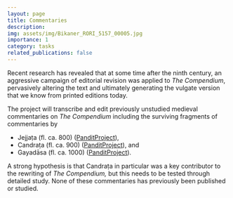 ```yaml
---
layout: page
title: Commentaries
description:
img: assets/img/Bikaner_RORI_5157_00005.jpg
importance: 1
category: tasks
related_publications: false
---
```


Recent research has revealed that at some time after the ninth
century, an aggressive campaign of editorial revision was applied to _The_
_Compendium_, pervasively altering the text and ultimately generating the vulgate
version that we know from printed editions today. 

The project will transcribe and edit previously unstudied medieval commentaries on _The Compendium_ including the surviving fragments of commentaries by 

* Jejjaṭa (fl. ca. 800) ([PanditProject](https://panditproject.org/entity/40830/person)), 
* Candraṭa (fl. ca. 900) ([PanditProject](https://panditproject.org/entity/40937/person)), 
  and 
* Gayadāsa (fl. ca. 1000) ([PanditProject](https://panditproject.org/entity/108024/person)).

A strong hypothesis is that Candraṭa in particular was a key contributor to the rewriting of _The Compendium,_ but this needs to be tested through detailed study. None of these commentaries has previously been published or studied.
